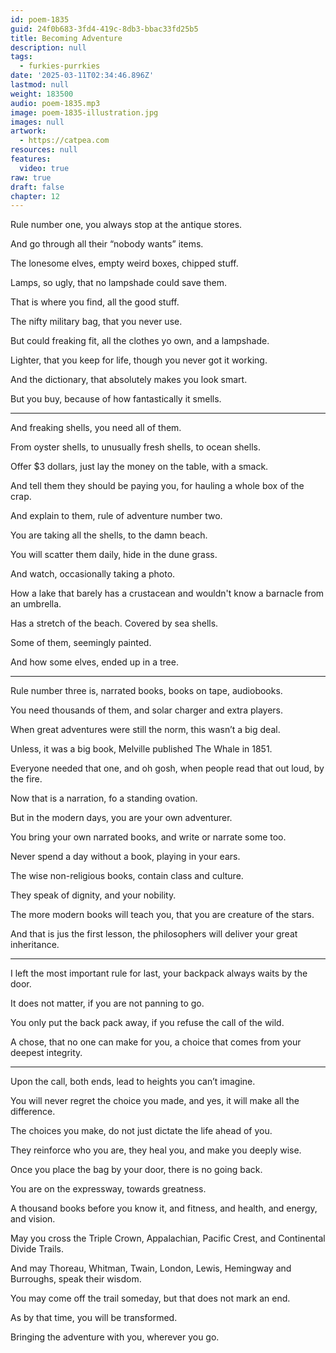 ```yaml
---
id: poem-1835
guid: 24f0b683-3fd4-419c-8db3-bbac33fd25b5
title: Becoming Adventure
description: null
tags:
  - furkies-purrkies
date: '2025-03-11T02:34:46.896Z'
lastmod: null
weight: 183500
audio: poem-1835.mp3
image: poem-1835-illustration.jpg
images: null
artwork:
  - https://catpea.com
resources: null
features:
  video: true
raw: true
draft: false
chapter: 12
---
```


Rule number one,
you always stop at the antique stores.

And go through all their
“nobody wants” items.

The lonesome elves,
empty weird boxes, chipped stuff.

Lamps, so ugly,
that no lampshade could save them.

That is where you find,
all the good stuff.

The nifty military bag,
that you never use.

But could freaking fit,
all the clothes yo own, and a lampshade.

Lighter, that you keep for life,
though you never got it working.

And the dictionary,
that absolutely makes you look smart.

But you buy,
because of how fantastically it smells.

---


And freaking shells,
you need all of them.

From oyster shells,
to unusually fresh shells, to ocean shells.

Offer $3 dollars,
just lay the money on the table, with a smack.

And tell them they should be paying you,
for hauling a whole box of the crap.

And explain to them,
rule of adventure number two.

You are taking all the shells,
to the damn beach.

You will scatter them daily,
hide in the dune grass.

And watch,
occasionally taking a photo.

How a lake that barely has a crustacean
and wouldn't know a barnacle from an umbrella.

Has a stretch of the beach.
Covered by sea shells.

Some of them,
seemingly painted.

And how some elves,
ended up in a tree.

---

Rule number three is,
narrated books, books on tape, audiobooks.

You need thousands of them,
and solar charger and extra players.

When great adventures were still the norm,
this wasn’t a big deal.

Unless, it was a big book,
Melville published The Whale in 1851.

Everyone needed that one,
and oh gosh, when people read that out loud, by the fire.

Now that is a narration,
fo a standing ovation.

But in the modern days,
you are your own adventurer.

You bring your own narrated books,
and write or narrate some too.

Never spend a day without a book,
playing in your ears.

The wise non-religious books,
contain class and culture.

They speak of dignity,
and your nobility.

The more modern books will teach you,
that you are creature of the stars.

And that is jus the first lesson,
the philosophers will deliver your great inheritance.

---


I left the most important rule for last,
your backpack always waits by the door.

It does not matter,
if you are not panning to go.

You only put the back pack away,
if you refuse the call of the wild.

A chose, that no one can make for you,
a choice that comes from your deepest integrity.

---

Upon the call, both ends,
lead to heights you can’t imagine.

You will never regret the choice you made,
and yes, it will make all the difference.

The choices you make,
do not just dictate the life ahead of you.

They reinforce who you are,
they heal you, and make you deeply wise.

Once you place the bag by your door,
there is no going back.

You are on the expressway,
towards greatness.

A thousand books before you know it,
and fitness, and health, and energy, and vision.

May you cross the Triple Crown,
Appalachian, Pacific Crest, and Continental Divide Trails.

And may Thoreau, Whitman, Twain, London,
Lewis, Hemingway and Burroughs, speak their wisdom.

You may come off the trail someday,
but that does not mark an end.

As by that time,
you will be transformed.

Bringing the adventure with you,
wherever you go.
